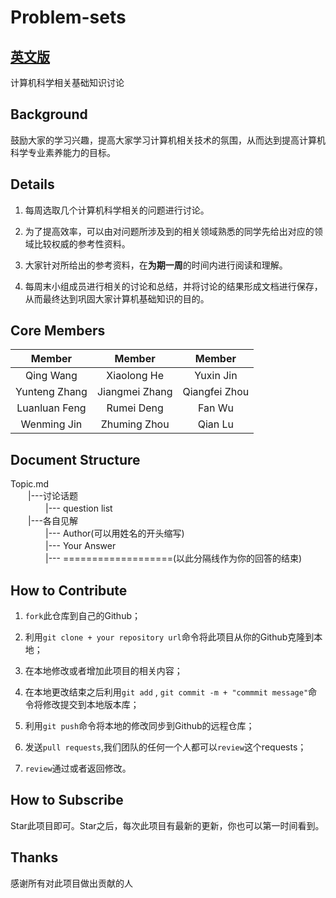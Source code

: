 # Problem-sets

## [英文版](/README.md)

计算机科学相关基础知识讨论


## Background

鼓励大家的学习兴趣，提高大家学习计算机相关技术的氛围，从而达到提高计算机科学专业素养能力的目标。


## Details

1. 每周选取几个计算机科学相关的问题进行讨论。

1. 为了提高效率，可以由对问题所涉及到的相关领域熟悉的同学先给出对应的领域比较权威的参考性资料。

3. 大家针对所给出的参考资料，在**为期一周**的时间内进行阅读和理解。

4. 每周末小组成员进行相关的讨论和总结，并将讨论的结果形成文档进行保存，从而最终达到巩固大家计算机基础知识的目的。


## Core Members

| Member |  Member |  Member |
| :---:   |  :---:   |   :---: |
| Qing Wang    |  Xiaolong He     |  Yuxin Jin   |
| Yunteng Zhang    |  Jiangmei Zhang     | Qiangfei Zhou  |
| Luanluan Feng    |  Rumei Deng     |  Fan Wu   |
| Wenming Jin    |  Zhuming Zhou     |  Qian Lu  |


## Document Structure

Topic.md<br>
　　|---讨论话题<br>
　　　　|--- question list<br>
　　|---各自见解<br>
 　　　　|--- Author(可以用姓名的开头缩写)<br>
 　　　　|--- Your Answer<br>
 　　　　|--- ===================(以此分隔线作为你的回答的结束)


## How to Contribute

1. `fork`此仓库到自己的Github；

2. 利用`git clone + your repository url`命令将此项目从你的Github克隆到本地；

3. 在本地修改或者增加此项目的相关内容；

4. 在本地更改结束之后利用`git add` , `git commit -m + "commmit message"`命令将修改提交到本地版本库；

5. 利用`git push`命令将本地的修改同步到Github的远程仓库；

6. 发送`pull requests`,我们团队的任何一个人都可以`review`这个requests；

7. `review`通过或者返回修改。

## How to Subscribe

Star此项目即可。Star之后，每次此项目有最新的更新，你也可以第一时间看到。

## Thanks

感谢所有对此项目做出贡献的人



